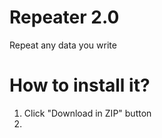 # Repeater 2.0
Repeat any data you write

# How to install it?
1. Click "Download in ZIP" button
2. 
